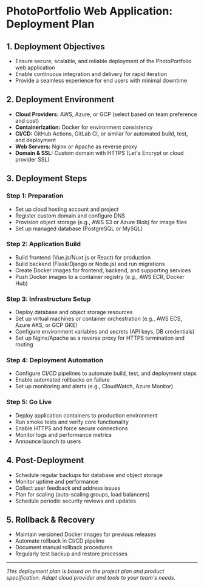 # PhotoPortfolio Web Application: Deployment Plan

## 1. Deployment Objectives
- Ensure secure, scalable, and reliable deployment of the PhotoPortfolio web application
- Enable continuous integration and delivery for rapid iteration
- Provide a seamless experience for end users with minimal downtime

## 2. Deployment Environment
- **Cloud Providers:** AWS, Azure, or GCP (select based on team preference and cost)
- **Containerization:** Docker for environment consistency
- **CI/CD:** GitHub Actions, GitLab CI, or similar for automated build, test, and deployment
- **Web Servers:** Nginx or Apache as reverse proxy
- **Domain & SSL:** Custom domain with HTTPS (Let's Encrypt or cloud provider SSL)

## 3. Deployment Steps

### Step 1: Preparation
- Set up cloud hosting account and project
- Register custom domain and configure DNS
- Provision object storage (e.g., AWS S3 or Azure Blob) for image files
- Set up managed database (PostgreSQL or MySQL)

### Step 2: Application Build
- Build frontend (Vue.js/Nuxt.js or React) for production
- Build backend (Flask/Django or Node.js) and run migrations
- Create Docker images for frontend, backend, and supporting services
- Push Docker images to a container registry (e.g., AWS ECR, Docker Hub)

### Step 3: Infrastructure Setup
- Deploy database and object storage resources
- Set up virtual machines or container orchestration (e.g., AWS ECS, Azure AKS, or GCP GKE)
- Configure environment variables and secrets (API keys, DB credentials)
- Set up Nginx/Apache as a reverse proxy for HTTPS termination and routing

### Step 4: Deployment Automation
- Configure CI/CD pipelines to automate build, test, and deployment steps
- Enable automated rollbacks on failure
- Set up monitoring and alerts (e.g., CloudWatch, Azure Monitor)

### Step 5: Go Live
- Deploy application containers to production environment
- Run smoke tests and verify core functionality
- Enable HTTPS and force secure connections
- Monitor logs and performance metrics
- Announce launch to users

## 4. Post-Deployment
- Schedule regular backups for database and object storage
- Monitor uptime and performance
- Collect user feedback and address issues
- Plan for scaling (auto-scaling groups, load balancers)
- Schedule periodic security reviews and updates

## 5. Rollback & Recovery
- Maintain versioned Docker images for previous releases
- Automate rollback in CI/CD pipeline
- Document manual rollback procedures
- Regularly test backup and restore processes

---

_This deployment plan is based on the project plan and product specification. Adapt cloud provider and tools to your team's needs._
